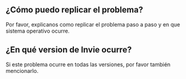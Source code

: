 ## ¿Cómo puedo replicar el problema?
Por favor, explicanos como replicar el problema paso a paso y en que sistema operativo ocurre.
## ¿En qué version de Invie ocurre?
Si este problema ocurre en todas las versiones, por favor también mencionarlo.

